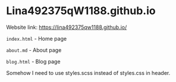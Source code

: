 # Lina492375qW1188.github.io

Website link: https://lina492375qw1188.github.io/

`index.html` - Home page

`about.md` - About page

`blog.html` - Blog page

Somehow I need to use styles.scss instead of styles.css in header.
